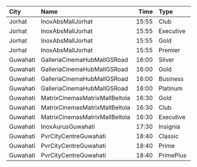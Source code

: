 | City     | Name                           |  Time | Type      | Price | Capacity | Booked |
| :------- | :----------------------------- | ----: | :-------- | ----: | -------: | -----: |
| Jorhat   | InoxAbsMallJorhat              | 15:55 | Club      |  230₹ |       34 |      0 |
| Jorhat   | InoxAbsMallJorhat              | 15:55 | Executive |  150₹ |       16 |      0 |
| Jorhat   | InoxAbsMallJorhat              | 15:55 | Gold      |  380₹ |        6 |      0 |
| Jorhat   | InoxAbsMallJorhat              | 15:55 | Premier   |  120₹ |       13 |      0 |
| Guwahati | GalleriaCinemaHubMallGSRoad    | 16:00 | Silver    |  129₹ |       30 |     15 |
| Guwahati | GalleriaCinemaHubMallGSRoad    | 16:00 | Gold      |  169₹ |       90 |     45 |
| Guwahati | GalleriaCinemaHubMallGSRoad    | 16:00 | Business  |  199₹ |       60 |     28 |
| Guwahati | GalleriaCinemaHubMallGSRoad    | 16:00 | Platinum  |  189₹ |       75 |     36 |
| Guwahati | MatrixCinemasMatrixMallBeltola | 16:30 | Gold      |  300₹ |      100 |      0 |
| Guwahati | MatrixCinemasMatrixMallBeltola | 16:30 | Club      |  200₹ |      100 |      0 |
| Guwahati | MatrixCinemasMatrixMallBeltola | 16:30 | Executive |  150₹ |      100 |      0 |
| Guwahati | InoxAurusGuwahati              | 17:30 | Insignia  |  400₹ |       18 |      0 |
| Guwahati | PvrCityCentreGuwahati          | 18:40 | Classic   |  170₹ |       44 |     22 |
| Guwahati | PvrCityCentreGuwahati          | 18:40 | Prime     |  200₹ |      107 |     53 |
| Guwahati | PvrCityCentreGuwahati          | 18:40 | PrimePlus |  240₹ |       14 |      7 |